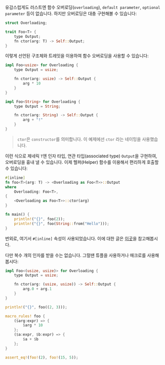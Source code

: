 유감스럽게도 러스트엔 함수 오버로딩(`overloading`), `default parameter`, `optional parameter` 등이 없습니다.
하지만 오버로딩은 대충 구현해볼 수 있습니다:

```rust
struct Overloading;

trait Foo<T> {
    type Output;
    fn ctor(arg: T) -> Self::Output;
}
```

이렇게 선언된 구조체와 트레잇을 이용하여 함수 오버로딩을 사용할 수 있습니다:

```rust
impl Foo<usize> for Overloading {
    type Output = usize;

    fn ctor(arg: usize) -> Self::Output {
        arg * 10
    }
}

impl Foo<String> for Overloading {
    type Output = String;

    fn ctor(arg: String) -> Self::Output {
        arg + "!"
    }
}
```

> `ctor`은 `constructor`를 의미합니다. 이 예제에선 `ctor` 라는 네이밍을 사용했습니다.

이런 식으로 제네릭 `T`엔 인자 타입, 연관 타입(associated type) `Output`을 구현하여, 오버로딩을 흉내 낼 수 있습니다.
이제 헬퍼(Helper) 함수를 이용해서 편리하게 호출할 수 있습니다:

```rust
#[inline]
fn foo<T>(arg: T) -> <Overloading as Foo<T>>::Output
where
    Overloading: Foo<T>,
{
    <Overloading as Foo<T>>::ctor(arg)
}

fn main() {
    println!("{}", foo(2));
    println!("{}", foo(String::from("Hello")));
}
```

번외로, 여기서 `#[inline]` 속성이 사용되었습니다. 이에 대한 글은 [이곳](https://ky0422.tistory.com/24)을 참고해봅시다.

다만 복수 개의 인자를 받을 수는 없습니다. 그럴땐 튜플을 사용하거나 매크로를 사용해봅시다:

```rust
impl Foo<(usize, usize)> for Overloading {
    type Output = usize;

    fn ctor(arg: (usize, usize)) -> Self::Output {
        arg.0 + arg.1
    }
}

println!("{}", foo((2, 3)));
```

```rust
macro_rules! foo {
    ($arg:expr) => {
        $arg * 10
    };
    ($a:expr, $b:expr) => {
        $a + $b
    };
}

assert_eq!(foo!(2), foo!(15, 5));
```
